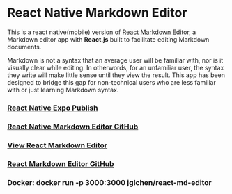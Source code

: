 # React Native Markdown Editor

This is a react native(mobile) version of [React Markdown Editor](https://github.com/jglchen/react-md-editor), a Markdown editor app with **React.js** built to facilitate editing Markdown documents.

Markdown is not a syntax that an average user will be familiar with, nor is it visually clear while editing. In otherwords, for an unfamiliar user, the syntax they write will make little sense until they view the result. This app has been designed to bridge this gap for non-technical users who are less familiar with or just learning Markdown syntax.

### [React Native Expo Publish](https://expo.dev/@jglchen/md-editor)
### [React Native Markdown Editor GitHub](https://github.com/jglchen/react-native-md-editor)
### [View React Markdown Editor](https://jglchen.github.io/react-md-editor/)
### [React Markdown Editor GitHub](https://github.com/jglchen/react-md-editor)
### Docker: docker run -p 3000:3000 jglchen/react-md-editor